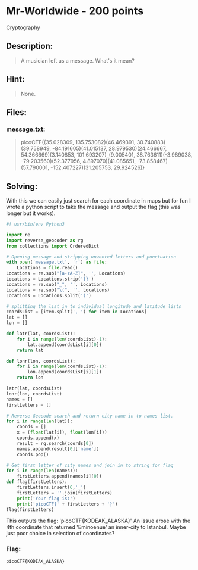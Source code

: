 # Mr-Worldwide - 200 points
Cryptography

## Description:
> A musician left us a message. What's it mean?

## Hint:
> None.

## Files:
### message.txt:
> picoCTF{(35.028309, 135.753082)(46.469391, 30.740883)(39.758949, -84.191605)(41.015137, 28.979530)(24.466667, 54.366669)(3.140853, 101.693207)_(9.005401, 38.763611)(-3.989038, -79.203560)(52.377956, 4.897070)(41.085651, -73.858467)(57.790001, -152.407227)(31.205753, 29.924526)}


## Solving:

With this we can easily just search for each coordinate in maps but for fun I wrote a python script to take the message and output the flag (this was longer but it works).
```python
#! usr/bin/env Python3

import re
import reverse_geocoder as rg
from collections import OrderedDict

# Opening message and stripping unwanted letters and punctuation
with open('message.txt', 'r') as file:
    Locations = file.read()
Locations = re.sub("[a-zA-Z]", '', Locations)
Locations = Locations.strip('{}')
Locations = re.sub("_", '', Locations)
Locations = re.sub("\(", '', Locations)
Locations = Locations.split(')')

# splitting the list in to individual longitude and latitude lists
coordsList = [item.split(', ') for item in Locations]
lat = []
lon = []

def latr(lat, coordsList):
    for i in range(len(coordsList)-1):
        lat.append(coordsList[i][0])
    return lat

def lonr(lon, coordsList):
    for i in range(len(coordsList)-1):
        lon.append(coordsList[i][1])
    return lon

latr(lat, coordsList)
lonr(lon, coordsList)
names = []
firstLetters = []

# Reverse Geocode search and return city name in to names list.
for i in range(len(lat)):
    coords = []
    x = (float(lat[i]), float(lon[i]))
    coords.append(x)
    result = rg.search(coords[0])
    names.append(result[0]['name'])
    coords.pop()

# Get first letter of city names and join in to string for flag
for i in range(len(names)):
    firstLetters.append(names[i][0])
def flag(firstLetters):
    firstLetters.insert(6,'_')
    firstLetters = ''.join(firstLetters)
    print('Your flag is:')
    print('picoCTF{' + firstLetters + '}')
flag(firstLetters)
```
This outputs the flag: 'picoCTF{KODEAK_ALASKA}'
An issue arose with the 4th coordinate that returned 'Eminoenue' an inner-city to Istanbul. Maybe just poor choice in selection of coordinates?


### Flag: 

```
picoCTF{KODIAK_ALASKA}
```
